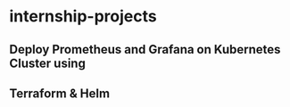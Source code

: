 # internship-projects

## Deploy Prometheus and Grafana on Kubernetes Cluster using
## Terraform & Helm
